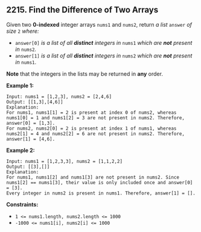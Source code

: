 ## 2215. Find the Difference of Two Arrays

[문제 링크]: https://leetcode.com/problems/find-the-difference-of-two-arrays/

Given two **0-indexed** integer arrays `nums1` and `nums2`, return *a list* `answer` *of size* `2` *where:*

- `answer[0]` *is a list of all **distinct** integers in* `nums1` *which are **not** present in* `nums2`*.*
- `answer[1]` *is a list of all **distinct** integers in* `nums2` *which are **not** present in* `nums1`.

**Note** that the integers in the lists may be returned in **any** order.

 

**Example 1:**

```
Input: nums1 = [1,2,3], nums2 = [2,4,6]
Output: [[1,3],[4,6]]
Explanation:
For nums1, nums1[1] = 2 is present at index 0 of nums2, whereas nums1[0] = 1 and nums1[2] = 3 are not present in nums2. Therefore, answer[0] = [1,3].
For nums2, nums2[0] = 2 is present at index 1 of nums1, whereas nums2[1] = 4 and nums2[2] = 6 are not present in nums2. Therefore, answer[1] = [4,6].
```

**Example 2:**

```
Input: nums1 = [1,2,3,3], nums2 = [1,1,2,2]
Output: [[3],[]]
Explanation:
For nums1, nums1[2] and nums1[3] are not present in nums2. Since nums1[2] == nums1[3], their value is only included once and answer[0] = [3].
Every integer in nums2 is present in nums1. Therefore, answer[1] = [].
```

 

**Constraints:**

- `1 <= nums1.length, nums2.length <= 1000`
- `-1000 <= nums1[i], nums2[i] <= 1000`